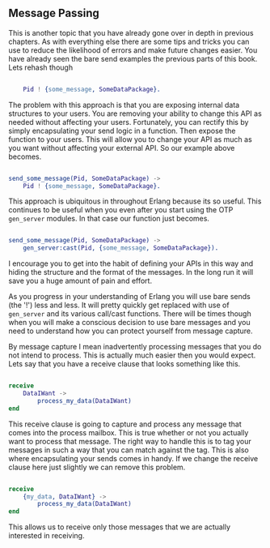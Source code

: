 Message Passing
---------------

This is another topic that you have already gone over in depth in
previous chapters. As with everything else there are some tips and
tricks you can use to reduce the likelihood of errors and make future
changes easier. You have already seen the bare send examples the
previous parts of this book. Lets rehash though

```erlang

    Pid ! {some_message, SomeDataPackage}.

```

The problem with this approach is that you are exposing internal data
structures to your users. You are removing your ability to change this
API as needed without affecting your users. Fortunately, you can
rectify this by simply encapsulating your send logic in a
function. Then expose the function to your users. This will allow you
to change your API as much as you want without affecting your external
API. So our example above becomes.

```erlang

send_some_message(Pid, SomeDataPackage) ->
    Pid ! {some_message, SomeDataPackage}.

```

This approach is ubiquitous in throughout Erlang because its so
useful. This continues to be useful when you even after you start
using the OTP `gen_server` modules. In that case our function just
becomes.

```erlang

send_some_message(Pid, SomeDataPackage) ->
    gen_server:cast(Pid, {some_message, SomeDataPackage}).

```

I encourage you to get into the habit of defining your APIs in this
way and hiding the structure and the format of the messages. In the
long run it will save you a huge amount of pain and effort.

As you progress in your understanding of Erlang you will use bare
sends (the '!') less and less. It will pretty quickly get replaced
with use of `gen_server` and its various call/cast functions. There
will be times though when you will make a conscious decision to use
bare messages and you need to understand how you can protect yourself
from message capture.

By message capture I mean inadvertently processing messages that you
do not intend to process. This is actually much easier then you would
expect. Lets say that you have a receive clause that looks something
like this.

```erlang

receive
    DataIWant ->
        process_my_data(DataIWant)
end

```

This receive clause is going to capture and process any message that
comes into the process mailbox. This is true whether or not you
actually want to process that message. The right way to handle this is
to tag your messages in such a way that you can match against the
tag. This is also where encapsulating your sends comes in handy. If we
change the receive clause here just slightly we can remove this
problem.

```erlang

receive
    {my_data, DataIWant} ->
        process_my_data(DataIWant)
end

```

This allows us to receive only those messages that we are actually
interested in receiving.
